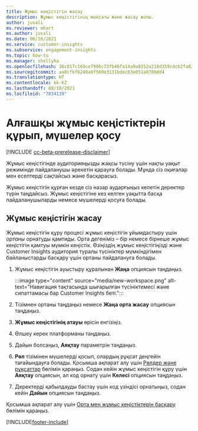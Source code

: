 ```yaml
---
title: Жұмыс кеңістігін жасау
description: Жұмыс кеңістігінің мақсаты және жасау жолы.
author: jusali
ms.reviewer: mhart
ms.author: jusali
ms.date: 06/18/2021
ms.service: customer-insights
ms.subservice: engagement-insights
ms.topic: how-to
ms.manager: shellyha
ms.openlocfilehash: 38c817c169ce7986c73fb46fa14a9a8352a218d359cdcb2fa822a34303ff5ecc
ms.sourcegitcommit: aa0cfbf6240a9f560e3131bdec63e051a8786dd4
ms.translationtype: HT
ms.contentlocale: kk-KZ
ms.lasthandoff: 08/10/2021
ms.locfileid: "7034139"
---
```

# <a name="create-the-first-workspaces-and-add-members"></a>Алғашқы жұмыс кеңістіктерін құрып, мүшелер қосу

[!INCLUDE [cc-beta-prerelease-disclaimer](includes/cc-beta-prerelease-disclaimer.md)]

Жұмыс кеңістігінде аудиторияңызды жақсы түсіну үшін нақты уақыт режимінде пайдаланушы әрекетін қарауға болады. Мұнда сіз оқиғалар мен есептерді сақтайсыз және басқарасыз.

Жұмыс кеңістігін құрған кезде сіз назар аударғыңыз келетін деректер түрін таңдайсыз. Жұмыс кеңістігіне кез келген уақытта басқа пайдаланушыларды немесе мүшелерді қосуға болады. 

## <a name="create-a-workspace"></a>Жұмыс кеңістігін жасау

Жұмыс кеңістігін құру процесі жұмыс кеңістігін ұйымдастыру үшін *ортаны* орнатуды қамтиды. Орта дегеніміз – бір немесе бірнеше жұмыс кеңістігін қамтуы мүмкін кеңістік. Өзіңіздің жұмыс кеңістігіңізді және Customer Insights аудитория туралы түсініктер мүмкіндігімен байланыстарды басқару үшін ортаны пайдалануға болады.

1. Жұмыс кеңістігін ауыстыру құралынан **Жаңа** опциясын таңдаңыз.

   :::image type="content" source="media/new-workspace.png" alt-text="Навигация тақтасында шығарылған түсініктемесі және сипаттамасы бар Customer Insights беті.":::

1. Тізімнен ортаны таңдаңыз немесе **Жаңа орта жасау** опциясын таңдаңыз.
1. **Жұмыс кеңістігінің атауы** өрісін енгізіңіз.
1. Өлшеу керек платформаны таңдаңыз.
1. Дайын болсаңыз, **Аяқтау** параметрін таңдаңыз. 
1. **Рөл** тізімінен мүшелерді қосып, олардың рұқсат деңгейін тағайындауға болады. Қосымша ақпарат алу үшін [Рөлдер және рұқсаттар](user-roles.md) бөлімін қараңыз. Содан кейін жұмыс кеңістігін құру үшін **Аяқтау** опциясын, ал код орнату үшін **Келесі** опциясын таңдаңыз.
1. Деректерді қабылдауды бастау үшін код үзіндісі орнатыңыз, содан кейін **Дайын** опциясын таңдаңыз.

Қосымша ақпарат алу үшін [Орта мен жұмыс кеңістіктерін басқару](manage-environments-workspaces.md) бөлімін қараңыз.

[!INCLUDE[footer-include](../includes/footer-banner.md)]
